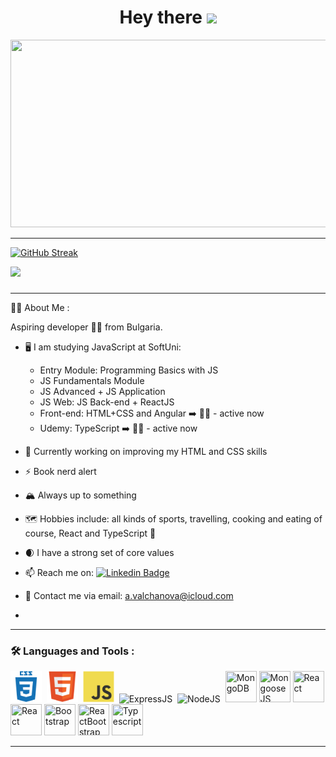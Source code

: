 <!-- <div id="header" align="center">
  <img src="https://media.giphy.com/media/hpXdHPfFI5wTABdDx9/giphy.gif" width="100"/>
  
  <div id="badges">
  <a href="https://www.linkedin.com/in/aleksandra-valchanova-83a86a254/">
    <img src="https://img.shields.io/badge/LinkedIn-blue?style=for-the-badge&logo=linkedin&logoColor=white" alt="LinkedIn Badge"/>
  </a>
</div> -->

<h1 align="center">
  Hey there
  <img src="https://media.giphy.com/media/hvRJCLFzcasrR4ia7z/giphy.gif" width="30px"/>
</h1>
<div align="center">
  <img src="https://media.giphy.com/media/L1R1tvI9svkIWwpVYr/giphy.gif" width="600" height="300"/>
</div>

</div>

---
[![GitHub Streak](https://streak-stats.demolab.com?user=avalchanova&theme=radical&hide_border=true&border_radius=20&exclude_days=Sun%2CSat)](https://git.io/streak-stats)

<img align-self="right" class="img" src="https://github-readme-stats.vercel.app/api/top-langs/?username=avalchanova&theme=radical&layout=compact" />

###

--- 

:woman_technologist: About Me :

Aspiring developer :supervillain_woman: from Bulgaria.

- :desktop_computer: I am studying JavaScript at SoftUni:
  * Entry Module: Programming Basics with JS
  * JS Fundamentals Module
  * JS Advanced + JS Application
  * JS Web: JS Back-end + ReactJS 
  * Front-end: HTML+CSS and Angular  :arrow_right: 🧗‍♀️ - active now
  * Udemy: TypeScript  :arrow_right: 🧗‍♀️ - active now

- :seedling: Currently working on improving my HTML and CSS skills

- :zap: Book nerd alert

- :mountain_snow: Always up to something

- :world_map: Hobbies include: all kinds of sports, travelling, cooking and eating of course, React and TypeScript :ribbon:

- :waxing_crescent_moon: I have a strong set of core values 

<!-- - :black_cat: Slowly being dragged to the cat side :paw_prints: -->
- :mailbox: Reach me on: [![Linkedin Badge](https://img.shields.io/badge/LinkedIn-blue?style=for-the-badge&logo=linkedin&logoColor=white)](https://www.linkedin.com/in/aleksandra-valchanova-83a86a254/)

- :email: Contact me via email: a.valchanova@icloud.com
- <img src="https://komarev.com/ghpvc/?username=avalchanova&style=flat-square&color=blue" alt=""/>

---

### :hammer_and_wrench: Languages and Tools :

<div>
  <img src="https://github.com/devicons/devicon/blob/master/icons/css3/css3-plain-wordmark.svg"  title="CSS3" alt="CSS" width="50" height="50"/>&nbsp;
  <img src="https://github.com/devicons/devicon/blob/master/icons/html5/html5-original.svg" title="HTML5" alt="HTML" width="50" height="50"/>&nbsp;
  <img src="https://github.com/devicons/devicon/blob/master/icons/javascript/javascript-original.svg" title="JavaScript" alt="JavaScript" width="50" height="50"/>&nbsp;
  <img src="https://miro.medium.com/max/1400/1*XP-mZOrIqX7OsFInN2ngRQ.png" title="ExpressJS"  alt="ExpressJS" width="50" height="50"/>&nbsp;
  <img src="https://images.g2crowd.com/uploads/product/image/large_detail/large_detail_f0b606abb6d19089febc9faeeba5bc05/nodejs-development-services.png" title="NodeJS" alt="NodeJS" width="50" height="50"/>&nbsp;
  <img src="https://1000logos.net/wp-content/uploads/2020/08/MongoDB-Logo.jpg" title="MongoDB" **alt="MongoDB" width="50" height="50"/>
  <img src="https://pbs.twimg.com/profile_images/946432748276740096/0TXzZU7W_400x400.jpg" title="MongooseJS" **alt="MongooseJS" width="50" height="50"/>
  <img src="https://brandslogos.com/wp-content/uploads/thumbs/react-logo-1.png" title="React" **alt="React" width="50" height="50"/>
 <img src="https://www.newthinktank.com/wp-content/uploads/2015/10/Handlebars-Tutorial.png" title="React" **alt="React" width="50" height="50"/>
   <img src="https://upload.wikimedia.org/wikipedia/commons/thumb/b/b2/Bootstrap_logo.svg/2560px-Bootstrap_logo.svg.png" title="Bootstrap" **alt="Bootstrap" width="50" height="50"/>
   <img src="https://react-bootstrap.github.io/img/logo.svg" title="ReactBootstrap" **alt="ReactBootstrap" width="50" height="50"/>
  <img src="https://cdn-icons-png.flaticon.com/512/5968/5968381.png" title="Typescript" **alt="Typescript" width="50" height="50"/>
 
</div>

---

<!-- ### :fire: My Stats :

<img src="https://github-readme-stats.vercel.app/api/top-langs?username=zluvsand&layout=compact"/>

---

### :fire: Contributions and Streaks :

<img src="https://github-readme-streak-stats.herokuapp.com/?user=zluvsand"/> -->
